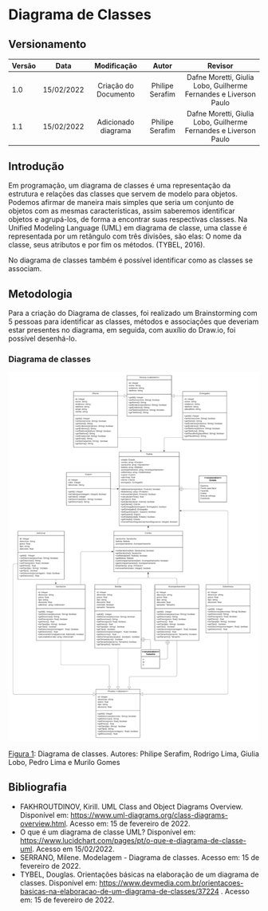 # Diagrama de Classes

## Versionamento

| Versão |    Data    |     Modificação      |      Autor      |                             Revisor                              |
| ------ | :--------: | :------------------: | :-------------: | :--------------------------------------------------------------: |
| 1.0    | 15/02/2022 | Criação do Documento | Philipe Serafim | Dafne Moretti, Giulia Lobo, Guilherme Fernandes e Liverson Paulo |
| 1.1    | 15/02/2022 | Adicionado diagrama  | Philipe Serafim | Dafne Moretti, Giulia Lobo, Guilherme Fernandes e Liverson Paulo |

<!-- NÃO ESQUECER DE ADICIONAR AO "/_sidebar.md" -->

## Introdução

Em programação, um diagrama de classes é uma representação da estrutura e relações das classes que servem de modelo para objetos. Podemos afirmar de maneira mais simples que seria um conjunto de objetos com as mesmas características, assim saberemos identificar objetos e agrupá-los, de forma a encontrar suas respectivas classes. Na Unified Modeling Language (UML) em diagrama de classe, uma classe é representada por um retângulo com três divisões, são elas: O nome da classe, seus atributos e por fim os métodos. (TYBEL, 2016).

No diagrama de classes também é possível identificar como as classes se associam.

## Metodologia

Para a criação do Diagrama de classes, foi realizado um Brainstorming com 5 pessoas para identificar as classes, métodos e associações que deveriam estar presentes no diagrama, em seguida, com auxílio do Draw.io, foi possível desenhá-lo.

### Diagrama de classes

![Diagrama de classe](../../assets/images/diagrama-classes.png)

<figcaption><a href="../../assets/images/diagrama-classes.png">Figura 1</a>: Diagrama de classes. Autores: Philipe Serafim, Rodrigo Lima, Giulia Lobo, Pedro Lima e Murilo Gomes</figcaption>

## Bibliografia

- FAKHROUTDINOV, Kirill. UML Class and Object Diagrams Overview. Disponível em: https://www.uml-diagrams.org/class-diagrams-overview.html. Acesso em: 15 de fevereiro de 2022.
- O que é um diagrama de classe UML? Disponível em: https://www.lucidchart.com/pages/pt/o-que-e-diagrama-de-classe-uml. Acesso em 15/02/2022.
- SERRANO, Milene. Modelagem - Diagrama de classes. Acesso em: 15 de fevereiro de 2022.
- TYBEL, Douglas. Orientações básicas na elaboração de um diagrama de classes. Disponível em: https://www.devmedia.com.br/orientacoes-basicas-na-elaboracao-de-um-diagrama-de-classes/37224 . Acesso em: 15 de fevereiro de 2022.
